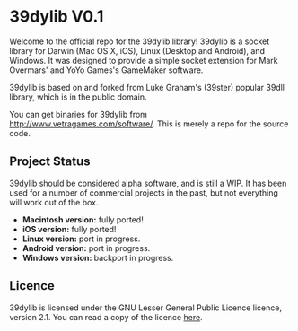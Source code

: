 # 39dylib V0.1

Welcome to the official repo for the 39dylib library! 39dylib is a socket library for Darwin (Mac OS X, iOS), Linux (Desktop and Android), and Windows. It was designed to provide a simple socket extension for Mark Overmars' and YoYo Games's GameMaker software. 

39dylib is based on and forked from Luke Graham's (39ster) popular 39dll library, which is in the public domain. 

You can get binaries for 39dylib from http://www.vetragames.com/software/. This is merely a repo for the source code.

## Project Status

39dylib should be considered alpha software, and is still a WIP. It has been used for a number of commercial projects in the past, but not everything will work out of the box. 

- **Macintosh version:** fully ported!
- **iOS version:** fully ported!
- **Linux version:** port in progress.
- **Android version:** port in progress. 
- **Windows version:** backport in progress. 

## Licence 

39dylib is licensed under the GNU Lesser General Public Licence licence, version 2.1. You can read a copy of the licence [here](http://www.gnu.org/licenses/old-licenses/lgpl-2.1.en.html).

